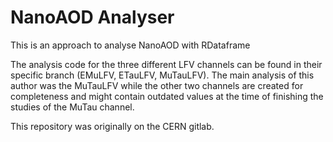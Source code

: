 # NanoAOD Analyser

This is an approach to analyse NanoAOD with RDataframe

The analysis code for the three different LFV channels can be found in their specific branch (EMuLFV, ETauLFV, MuTauLFV).
The main analysis of this author was the MuTauLFV while the other two channels are created for completeness and might contain outdated values at the time of finishing the studies of the MuTau channel.

This repository was originally on the CERN gitlab.
